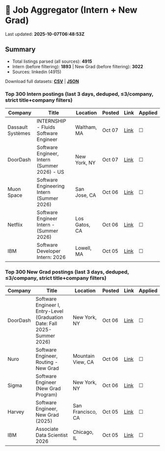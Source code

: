 # 🔎 Job Aggregator (Intern + New Grad)

Last updated: **2025-10-07T06:48:53Z**

## Summary
- Total listings parsed (all sources): **4915**
- Intern (before filtering): **1893** | New Grad (before filtering): **3022**
- Sources: linkedin (4915)

Download full datasets: **[CSV](data/jobs.csv)** | **[JSON](data/jobs.json)**

### Top 300 Intern postings (last 3 days, deduped, ≤3/company, strict title+company filters)
| Company | Title | Location | Posted | Link | Applied |
|---|---|---|---|---|---|
| Dassault Systèmes | INTERNSHIP - Fluids Software Engineer | Waltham, MA | Oct 07 | [Link](https://www.linkedin.com/jobs/view/internship-fluids-software-engineer-at-dassault-syst%C3%A8mes-4311182866?position=5&pageNum=5&refId=8P0nyZoXpASN1m03OEs1Eg%3D%3D&trackingId=MIz1Lpr3bvYoMXkQY9GT1A%3D%3D) | ☐ |
| DoorDash | Software Engineer, Intern (Summer 2026) - US | New York, NY | Oct 07 | [Link](https://www.linkedin.com/jobs/view/software-engineer-intern-summer-2026-us-at-doordash-4310063462?position=7&pageNum=7&refId=EDeWEYLXgu%2BltjJF6kfugQ%3D%3D&trackingId=dU9w%2BxcNfOyEThxdsOPcZQ%3D%3D) | ☐ |
| Muon Space | Software Engineering Intern (Summer 2026) | San Jose, CA | Oct 06 | [Link](https://www.linkedin.com/jobs/view/software-engineering-intern-summer-2026-at-muon-space-4310873614?position=5&pageNum=2&refId=Vxr%2BaocHZszmo%2FDTLE3Tvw%3D%3D&trackingId=RZ2wJGN%2BhvlHvtDJ0xrHCg%3D%3D) | ☐ |
| Netflix | Software Engineer Intern - (Summer 2026) | Los Gatos, CA | Oct 06 | [Link](https://www.linkedin.com/jobs/view/software-engineer-intern-summer-2026-at-netflix-4308798892?position=7&pageNum=2&refId=YZKoNCOrH77w2W5OctmQZg%3D%3D&trackingId=IbG4af67xwZb%2BJ5U5Qv4HQ%3D%3D) | ☐ |
| IBM | Software Developer Intern: 2026 | Lowell, MA | Oct 05 | [Link](https://www.linkedin.com/jobs/view/software-developer-intern-2026-at-ibm-4287167212?position=8&pageNum=5&refId=LO7TLBEAZsBeblxr%2BkhbOg%3D%3D&trackingId=WgcBbXFKKUDjNvja8uP3CQ%3D%3D) | ☐ |

### Top 300 New Grad postings (last 3 days, deduped, ≤3/company, strict title+company filters)
| Company | Title | Location | Posted | Link | Applied |
|---|---|---|---|---|---|
| DoorDash | Software Engineer I, Entry-Level (Graduation Date: Fall 2025-Summer 2026) | New York, NY | Oct 06 | [Link](https://www.linkedin.com/jobs/view/software-engineer-i-entry-level-graduation-date-fall-2025-summer-2026-at-doordash-4309202141?position=4&pageNum=7&refId=%2BwIsr%2B6F1E%2Bp9O01KCt1jg%3D%3D&trackingId=jCnnVvB2FLFvwa9HOzsT8w%3D%3D) | ☐ |
| Nuro | Software Engineer, Routing - New Grad | Mountain View, CA | Oct 06 | [Link](https://www.linkedin.com/jobs/view/software-engineer-routing-new-grad-at-nuro-4265604833?position=8&pageNum=0&refId=ECsZ1mFv25IHDAz6PryWJQ%3D%3D&trackingId=jK7lRGUi9rOgJRYIsQ5QoA%3D%3D) | ☐ |
| Sigma | Software Engineer (New Grad Program) | New York, NY | Oct 06 | [Link](https://www.linkedin.com/jobs/view/software-engineer-new-grad-program-at-sigma-4300835147?position=8&pageNum=0&refId=UCr%2FT2vPI1GxayyVN3NAMg%3D%3D&trackingId=dGqstRwygp5nc28WnGnAEg%3D%3D) | ☐ |
| Harvey | Software Engineer, New Grad (2025) | San Francisco, CA | Oct 05 | [Link](https://www.linkedin.com/jobs/view/software-engineer-new-grad-2025-at-harvey-4289583266?position=2&pageNum=5&refId=Lc%2FAm3v%2B38vjCk5uJxWeuA%3D%3D&trackingId=Q1GeKZZuPAAF9sUvo61hSg%3D%3D) | ☐ |
| IBM | Associate Data Scientist 2026 | Chicago, IL | Oct 05 | [Link](https://www.linkedin.com/jobs/view/associate-data-scientist-2026-at-ibm-4287166212?position=6&pageNum=5&refId=lvsQz1KY4Rd%2BdP%2FiSA%2B5ng%3D%3D&trackingId=3gB9Hm1ogrlQPULsmmfeBQ%3D%3D) | ☐ |
